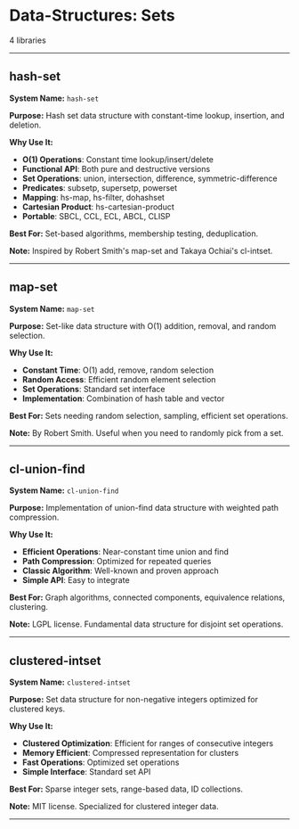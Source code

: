 # Data-Structures: Sets

4 libraries

---

## hash-set

**System Name:** `hash-set`

**Purpose:** Hash set data structure with constant-time lookup, insertion, and deletion.

**Why Use It:**
- **O(1) Operations**: Constant time lookup/insert/delete
- **Functional API**: Both pure and destructive versions
- **Set Operations**: union, intersection, difference, symmetric-difference
- **Predicates**: subsetp, supersetp, powerset
- **Mapping**: hs-map, hs-filter, dohashset
- **Cartesian Product**: hs-cartesian-product
- **Portable**: SBCL, CCL, ECL, ABCL, CLISP

**Best For:** Set-based algorithms, membership testing, deduplication.

**Note:** Inspired by Robert Smith's map-set and Takaya Ochiai's cl-intset.

---


## map-set

**System Name:** `map-set`

**Purpose:** Set-like data structure with O(1) addition, removal, and random selection.

**Why Use It:**
- **Constant Time**: O(1) add, remove, random selection
- **Random Access**: Efficient random element selection
- **Set Operations**: Standard set interface
- **Implementation**: Combination of hash table and vector

**Best For:** Sets needing random selection, sampling, efficient set operations.

**Note:** By Robert Smith. Useful when you need to randomly pick from a set.

---


## cl-union-find

**System Name:** `cl-union-find`

**Purpose:** Implementation of union-find data structure with weighted path compression.

**Why Use It:**
- **Efficient Operations**: Near-constant time union and find
- **Path Compression**: Optimized for repeated queries
- **Classic Algorithm**: Well-known and proven approach
- **Simple API**: Easy to integrate

**Best For:** Graph algorithms, connected components, equivalence relations, clustering.

**Note:** LGPL license. Fundamental data structure for disjoint set operations.

---


## clustered-intset

**System Name:** `clustered-intset`

**Purpose:** Set data structure for non-negative integers optimized for clustered keys.

**Why Use It:**
- **Clustered Optimization**: Efficient for ranges of consecutive integers
- **Memory Efficient**: Compressed representation for clusters
- **Fast Operations**: Optimized set operations
- **Simple Interface**: Standard set API

**Best For:** Sparse integer sets, range-based data, ID collections.

**Note:** MIT license. Specialized for clustered integer data.

---


